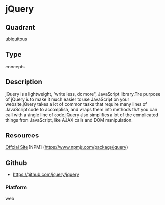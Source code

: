 # jQuery

## Quadrant
ubiquitous

## Type
concepts

## Description
jQuery is a lightweight, "write less, do more", JavaScript library.The purpose of jQuery is to make it much easier to use JavaScript on your website.jQuery takes a lot of common tasks that require many lines of JavaScript code to accomplish, and wraps them into methods that you can call with a single line of code.jQuery also simplifies a lot of the complicated things from JavaScript, like AJAX calls and DOM manipulation.

## Resources
[Offcial Site](https://jquery.com/)
[NPM] (https://www.npmjs.com/package/jquery)

## Github
* <https://github.com/jquery/jquery>

### Platform
web